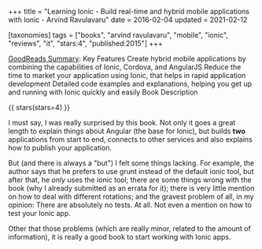 +++
title = "Learning Ionic - Build real-time and hybrid mobile applications with Ionic - Arvind Ravulavaru"
date = 2016-02-04
updated = 2021-02-12

[taxonomies]
tags = ["books", "arvind ravulavaru", "mobile", "ionic", "reviews", "it", 
"stars:4", "published:2015"]
+++

[GoodReads Summary](https://www.goodreads.com/book/show/26080566-learning-ionic---build-real-time-and-hybrid-mobile-applications-with-ion):
Key Features Create hybrid mobile applications by combining the capabilities
of Ionic, Cordova, and AngularJS Reduce the time to market your application
using Ionic, that helps in rapid application development Detailed code
examples and explanations, helping you get up and running with Ionic quickly
and easily Book Description


<!-- more --> 

{{ stars(stars=4) }}

I must say, I was really surprised by this book. Not only it goes a great
length to explain things about Angular (the base for Ionic), but builds
<b>two</b> applications from start to end, connects to other services and also
explains how to publish your application.

But (and there is always a "but") I felt some things lacking. For example, the
author says that he prefers to use grunt instead of the default ionic tool,
but after that, he *only* uses the ionic tool; there are some things wrong
with the book (why I already submitted as an errata for it); there is very
little mention on how to deal with different rotations; and the gravest
problem of all, in my opinion: There are absolutely no tests. At all. Not even
a mention on how to test your Ionic app.

Other that those problems (which are really minor, related to the amount of
information), it is really a good book to start working with Ionic apps.
